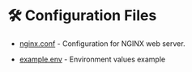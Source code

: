 # 🛠  Configuration Files

- [nginx.conf](./nginx.conf) - Configuration for NGINX web server.

- [example.env](./example.env) - Environment values example
# 